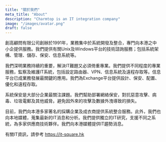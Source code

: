 ```yaml
---
title: "關於我們"
meta_title: "About"
description: "Charmtop is an IT integration company"
image: "/images/avatar.png"
draft: false
---
```


創高顧問有限公司創辦於1991年，業務集中於系統開發及整合，專門向本港之中小企提供服務。我們提供有關Unix及Windows平台的技術諮詢服務；包括系統架構、管理、儲存、保安、信息系統等。

我們深明業務持續的重要，解決IT難題又必須倚重專業。我們提供不同程度的專業服務，監察及維護IT系統，包括設定路由器、VPN、信息系統及遠程存取等。信息平台已成業務發展最關鍵的應用。我們為Exchange平台提供設計、保安、配置、優化和遠程存取。

系統保安是大部分企業最關注課題。我們幫助部署網絡保安，對抗惡意攻擊、病毒、垃圾電郵及其他威脅。避免因外來的攻擊及數據外洩導致的損失。

目前，我們向本港多家著名的採購企業及成衣商提供系統整合服務。此外，我們也向本地媒體，蒐集最新的IT消息和分析。我們提供獨立的IT研究，支援不同之系統，為多家供應商技術夥伴。我們向本港媒體提供IT趨勢消息。

有關IT資訊，請參考
https://it-square.hk
